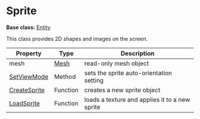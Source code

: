 # Sprite

**Base class:** [Entity](Entity.md)

This class provides 2D shapes and images on the screen.

| Property | Type | Description |
| --- | --- | --- |
| mesh | [Mesh](Mesh.md) | read-only mesh object |
| [SetViewMode](Sprite_SetViewMode.md) | Method | sets the sprite auto-orientation setting |
| [CreateSprite](CreateSprite.md) | Function | creates a new sprite object |
| [LoadSprite](LoadSprite.md) | Function | loads a texture and applies it to a new sprite |
